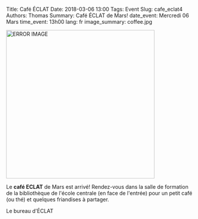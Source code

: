 Title:  Café ÉCLAT
Date: 2018-03-06 13:00
Tags: Event
Slug: cafe_eclat4
Authors: Thomas
Summary: Café ÉCLAT de Mars!
date_event: Mercredi 06 Mars
time_event: 13h00
lang: fr
image_summary: coffee.jpg 


<img src="images/coffee.jpg" style="width:400px;" alt="ERROR IMAGE">

Le __café ECLAT__  de Mars est arrivé! Rendez-vous dans la salle de formation de la bibliothèque de l'école centrale (en face de l'entrée) pour un petit café (ou thé) et quelques friandises à partager.

Le bureau d'ÉCLAT

